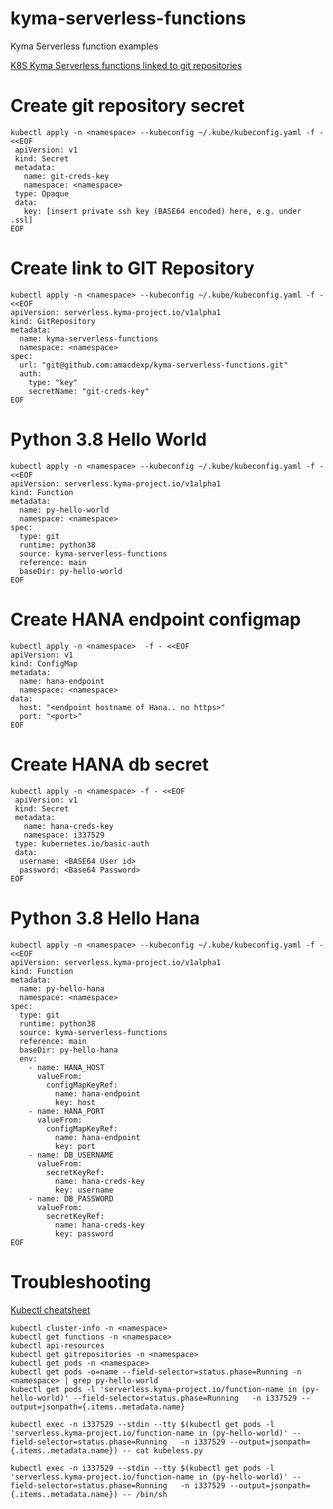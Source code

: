 # kyma-serverless-functions
Kyma Serverless function examples

[K8S Kyma Serverless functions linked to git repositories](https://kyma-project.io/docs/components/serverless#tutorials-create-a-function-from-git-repository-sources)


# Create git repository secret  
```
kubectl apply -n <namespace> --kubeconfig ~/.kube/kubeconfig.yaml -f - <<EOF
 apiVersion: v1
 kind: Secret
 metadata:
   name: git-creds-key
   namespace: <namespace>
 type: Opaque
 data:
   key: [insert private ssh key (BASE64 encoded) here, e.g. under .ssl]
EOF
```
  
# Create link to GIT Repository  
```
kubectl apply -n <namespace> --kubeconfig ~/.kube/kubeconfig.yaml -f - <<EOF
apiVersion: serverless.kyma-project.io/v1alpha1
kind: GitRepository
metadata:
  name: kyma-serverless-functions
  namespace: <namespace>
spec:
  url: "git@github.com:amacdexp/kyma-serverless-functions.git"
  auth:
    type: "key"
    secretName: "git-creds-key"
EOF
``` 

  
# Python 3.8 Hello World 
```
kubectl apply -n <namespace> --kubeconfig ~/.kube/kubeconfig.yaml -f - <<EOF  
apiVersion: serverless.kyma-project.io/v1alpha1
kind: Function
metadata:
  name: py-hello-world
  namespace: <namespace>
spec:
  type: git
  runtime: python38
  source: kyma-serverless-functions
  reference: main
  baseDir: py-hello-world
EOF
``` 

# Create HANA endpoint configmap
```
kubectl apply -n <namespace>  -f - <<EOF  
apiVersion: v1
kind: ConfigMap
metadata:
  name: hana-endpoint
  namespace: <namespace>
data:
  host: "<endpoint hostname of Hana.. no https>"
  port: "<port>"
EOF
```

# Create HANA db secret  
```
kubectl apply -n <namespace> -f - <<EOF
 apiVersion: v1
 kind: Secret
 metadata:
   name: hana-creds-key
   namespace: i337529
 type: kubernetes.io/basic-auth
 data:
  username: <BASE64 User id>
  password: <Base64 Password>
EOF
``` 



# Python 3.8 Hello Hana
```
kubectl apply -n <namespace> --kubeconfig ~/.kube/kubeconfig.yaml -f - <<EOF  
apiVersion: serverless.kyma-project.io/v1alpha1
kind: Function
metadata:
  name: py-hello-hana
  namespace: <namespace>
spec:
  type: git
  runtime: python38
  source: kyma-serverless-functions
  reference: main
  baseDir: py-hello-hana
  env:
    - name: HANA_HOST
      valueFrom:
        configMapKeyRef:
          name: hana-endpoint
          key: host
    - name: HANA_PORT
      valueFrom:
        configMapKeyRef:
          name: hana-endpoint
          key: port
    - name: DB_USERNAME
      valueFrom:
        secretKeyRef:
          name: hana-creds-key
          key: username
    - name: DB_PASSWORD
      valueFrom:
        secretKeyRef:
          name: hana-creds-key
          key: password
EOF
``` 


# Troubleshooting
[Kubectl cheatsheet](https://kubernetes.io/docs/reference/kubectl/cheatsheet/)
```
kubectl cluster-info -n <namespace>
kubectl get functions -n <namespace>
kubectl api-resources
kubectl get gitrepositories -n <namespace>
kubectl get pods -n <namespace>
kubectl get pods -o=name --field-selector=status.phase=Running -n <namespace> | grep py-hello-world
kubectl get pods -l 'serverless.kyma-project.io/function-name in (py-hello-world)' --field-selector=status.phase=Running   -n i337529 --output=jsonpath={.items..metadata.name}

kubectl exec -n i337529 --stdin --tty $(kubectl get pods -l 'serverless.kyma-project.io/function-name in (py-hello-world)' --field-selector=status.phase=Running   -n i337529 --output=jsonpath={.items..metadata.name}) -- cat kubeless.py

kubectl exec -n i337529 --stdin --tty $(kubectl get pods -l 'serverless.kyma-project.io/function-name in (py-hello-world)' --field-selector=status.phase=Running   -n i337529 --output=jsonpath={.items..metadata.name}) -- /bin/sh


```
